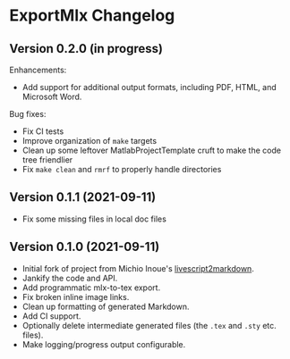 ExportMlx Changelog
================================

Version 0.2.0 (in progress)
------------------------------

Enhancements:

* Add support for additional output formats, including PDF, HTML, and Microsoft Word.

Bug fixes:

* Fix CI tests
* Improve organization of `make` targets
* Clean up some leftover MatlabProjectTemplate cruft to make the code tree friendlier
* Fix `make clean` and `rmrf` to properly handle directories

Version 0.1.1 (2021-09-11)
------------------------------

* Fix some missing files in local doc files

Version 0.1.0 (2021-09-11)
------------------------------

* Initial fork of project from Michio Inoue's [livescript2markdown](https://github.com/minoue-xx/livescript2markdown).
* Jankify the code and API.
* Add programmatic mlx-to-tex export.
* Fix broken inline image links.
* Clean up formatting of generated Markdown.
* Add CI support.
* Optionally delete intermediate generated files (the `.tex` and `.sty` etc. files).
* Make logging/progress output configurable.

